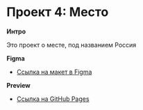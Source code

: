 # Проект 4: Место

**Интро**

Это проект о месте, под названием Россия

**Figma**

- [Ссылка на макет в Figma](https://www.figma.com/file/StZjf8HnoeLdiXS7dYrLAh/JavaScript.-Sprint-4?node-id=18915%3A2)

**Preview**

- [Ссылка на GitHub Pages](https://ex1lex.github.io/mesto)
